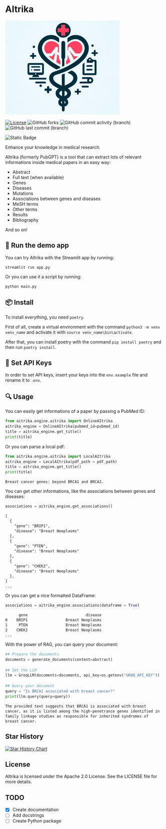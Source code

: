 # AItrika

![AItrika](images/logo.png)

[![License](https://img.shields.io/badge/License-Apache%202.0-orange.svg)](https://opensource.org/licenses/Apache-2.0)
![GitHub forks](https://img.shields.io/github/forks/dSupertramp/AItrika)
![GitHub commit activity (branch)](https://img.shields.io/github/commit-activity/t/dSupertramp/AItrika/main)
![GitHub last commit (branch)](https://img.shields.io/github/last-commit/dSupertramp/AItrika/main)

![Static Badge](https://img.shields.io/badge/medical-content?logo=syringe&logoColor=cyan&color=cyan)

Enhance your knowledge in medical research.

AItrika (formerly PubGPT) is a tool that can extract lots of relevant informations inside medical papers in an easy way:

- Abstract
- Full text (when available)
- Genes
- Diseases
- Mutations
- Associations between genes and diseases
- MeSH terms
- Other terms
- Results
- Bibliography

And so on!

## 🚀 Run the demo app

You can try AItrika with the Streamlit app by running:

```
streamlit run app.py
```

Or you can use it a script by running:

```
python main.py
```

## 📦 Install

To install everything, you need `poetry`.

First of all, create a virtual environment with the command `python3 -m venv venv_name` and activate it with `source venv_name\bin\activate`.

After that, you can install poetry with the command `pip install poetry` and then run `poetry install`.

## 🔑 Set API Keys

In order to set API keys, insert your keys into the `env.example` file and rename it to `.env`.

## 🔍 Usage

You can easily get informations of a paper by passing a PubMed ID:

```python
from aitrika.engine.aitrika import OnlineAItrika
aitrika_engine = OnlineAItrika(pubmed_id=pubmed_id)
title = aitrika_engine.get_title()
print(title)
```

Or you can parse a local pdf:

```python
from aitrika.engine.aitrika import LocalAItrika
aitrika_engine = LocalAItrika(pdf_path = pdf_path)
title = aitrika_engine.get_title()
print(title)
```

```
Breast cancer genes: beyond BRCA1 and BRCA2.
```

You can get other informations, like the associations between genes and diseases:

```python
associations = aitrika_engine.get_associations()
```

```
[
  {
    "gene": "BRIP1",
    "disease": "Breast Neoplasms"
  },
  {
    "gene": "PTEN",
    "disease": "Breast Neoplasms"
  },
  {
    "gene": "CHEK2",
    "disease": "Breast Neoplasms"
  },
]
...
```

Or you can get a nice formatted DataFrame:

```python
associations = aitrika_engine.associations(dataframe = True)
```

```
      gene                          disease
0    BRIP1                 Breast Neoplasms
1     PTEN                 Breast Neoplasms
2    CHEK2                 Breast Neoplasms
...
```

With the power of RAG, you can query your document:

```python
## Prepare the documents
documents = generate_documents(content=abstract)

## Set the LLM
llm = GroqLLM(documents=documents, api_key=os.getenv("GROQ_API_KEY"))

## Query your document
query = "Is BRCA1 associated with breast cancer?"
print(llm.query(query=query))
```

```
The provided text suggests that BRCA1 is associated with breast cancer, as it is listed among the high-penetrance genes identified in family linkage studies as responsible for inherited syndromes of breast cancer.
```

## Star History

[![Star History Chart](https://api.star-history.com/svg?repos=dSupertramp/AItrika&type=Date)](https://star-history.com/#dSupertramp/AItrika&Date)

## License

AItrika is licensed under the Apache 2.0 License. See the LICENSE file for more details.

## TODO

- [x] Create documentation
- [ ] Add docstrings
- [ ] Create Python package
